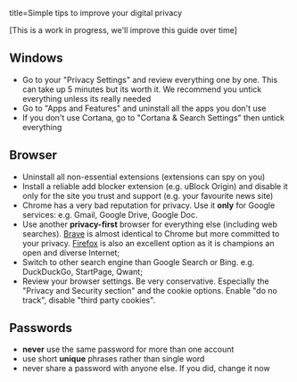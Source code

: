 title=Simple tips to improve your digital privacy

[This is a work in progress, we'll improve this guide over time]

## Windows

* Go to your "Privacy Settings" and review everything one by one. 
This can take up 5 minutes but its worth it. We recommend you untick everything
unless its really needed
* Go to "Apps and Features" and uninstall all the apps you don't use
* If you don't use Cortana, go to "Cortana & Search Settings" then untick everything

## Browser

* Uninstall all non-essential extensions (extensions can spy on you)
* Install a reliable add blocker extension (e.g. uBlock Origin) and disable it
only for the site you trust and support (e.g. your favourite news site)
* Chrome has a very bad reputation for privacy. Use it **only** for Google 
services: e.g. Gmail, Google Drive, Google Doc.
* Use another **privacy-first** browser for everything else (including web searches).
[Brave](brave.com) is almost identical to Chrome but more committed to your privacy. 
[Firefox](firefox.com) is also an excellent option as it is champions an open and diverse Internet;
* Switch to other search engine than Google Search or Bing. e.g. DuckDuckGo,
StartPage, Qwant;
* Review your browser settings. Be very conservative. 
Especially the "Privacy and Security section" and the cookie options.
Enable "do no track", disable "third party cookies".

## Passwords

* **never** use the same password for more than one account
* use short **unique** phrases rather than single word
* never share a password with anyone else. If you did, change it now
